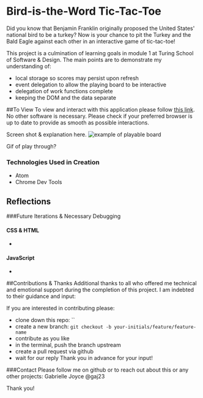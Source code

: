 # Bird-is-the-Word Tic-Tac-Toe

Did you know that Benjamin Franklin originally proposed the United States' national bird to be a turkey? Now is your chance to pit the Turkey and the Bald Eagle against each other in an interactive game of tic-tac-toe!

This project is a culmination of learning goals in module 1 at Turing School of Software & Design. The main points are to demonstrate my understanding of:
- local storage so scores may persist upon refresh
- event delegation to allow the playing board to be interactive
- delegation of work functions complete
- keeping the DOM and the data separate

##To View
To view and interact with this application please follow [this link]().
No other software is necessary. Please check if your preferred browser is up to date to provide as smooth as possible interactions.

Screen shot & explanation here.
![example of playable board]()

Gif of play through?

### Technologies Used in Creation
- Atom
- Chrome Dev Tools

## Reflections


###Future Iterations & Necessary Debugging
#### CSS & HTML
-

#### JavaScript
-

##Contributions & Thanks
Additional thanks to all who offered me technical and emotional support during the completion of this project. I am indebted to their guidance and input:

If you are interested in contributing please:
- clone down this repo: ``
- create a new branch: `git checkout -b your-initials/feature/feature-name`
- contribute as you like
- in the terminal, push the branch upstream
- create a pull request via github
- wait for our reply
Thank you in advance for your input!

###Contact
Please follow me on github or to reach out about this or any other projects: Gabrielle Joyce @gaj23  

Thank you!
